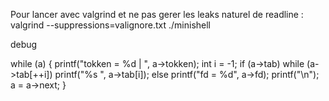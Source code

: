 Pour lancer avec valgrind et ne pas gerer les leaks naturel de readline :
	valgrind --suppressions=valignore.txt ./minishell


debug

while (a)
{
	printf("tokken = %d | ", a->tokken);
	int i = -1;
	if (a->tab)
		while (a->tab[++i])
			printf("%s ", a->tab[i]);
	else
		printf("fd = %d", a->fd);
	printf("\n");
	a = a->next;
}
